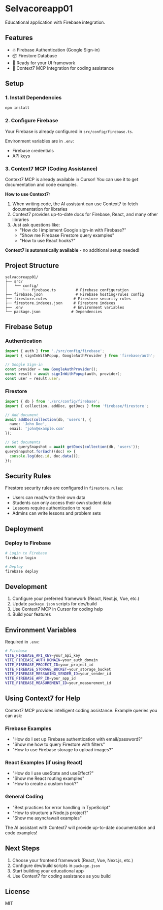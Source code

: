 # Selvacoreapp01

Educational application with Firebase integration.

## Features

- 🔥 Firebase Authentication (Google Sign-in)
- 📦 Firestore Database
- 🎨 Ready for your UI framework
- 🤖 Context7 MCP Integration for coding assistance

## Setup

### 1. Install Dependencies

```bash
npm install
```

### 2. Configure Firebase

Your Firebase is already configured in `src/config/firebase.ts`.

Environment variables are in `.env`:
- Firebase credentials
- API keys

### 3. Context7 MCP (Coding Assistance)

Context7 MCP is already available in Cursor! You can use it to get documentation and code examples.

**How to use Context7:**

1. When writing code, the AI assistant can use Context7 to fetch documentation for libraries
2. Context7 provides up-to-date docs for Firebase, React, and many other libraries
3. Just ask questions like:
   - "How do I implement Google sign-in with Firebase?"
   - "Show me Firebase Firestore query examples"
   - "How to use React hooks?"

**Context7 is automatically available** - no additional setup needed!

## Project Structure

```
selvacoreapp01/
├── src/
│   └── config/
│       └── firebase.ts         # Firebase configuration
├── firebase.json               # Firebase hosting/rules config
├── firestore.rules            # Firestore security rules
├── firestore.indexes.json     # Firestore indexes
├── .env                       # Environment variables
└── package.json              # Dependencies
```

## Firebase Setup

### Authentication

```typescript
import { auth } from './src/config/firebase';
import { signInWithPopup, GoogleAuthProvider } from 'firebase/auth';

// Google Sign-in
const provider = new GoogleAuthProvider();
const result = await signInWithPopup(auth, provider);
const user = result.user;
```

### Firestore

```typescript
import { db } from './src/config/firebase';
import { collection, addDoc, getDocs } from 'firebase/firestore';

// Add document
await addDoc(collection(db, 'users'), {
  name: 'John Doe',
  email: 'john@example.com'
});

// Get documents
const querySnapshot = await getDocs(collection(db, 'users'));
querySnapshot.forEach((doc) => {
  console.log(doc.id, doc.data());
});
```

## Security Rules

Firestore security rules are configured in `firestore.rules`:

- Users can read/write their own data
- Students can only access their own student data
- Lessons require authentication to read
- Admins can write lessons and problem sets

## Deployment

### Deploy to Firebase

```bash
# Login to Firebase
firebase login

# Deploy
firebase deploy
```

## Development

1. Configure your preferred framework (React, Next.js, Vue, etc.)
2. Update `package.json` scripts for dev/build
3. Use Context7 MCP in Cursor for coding help
4. Build your features

## Environment Variables

Required in `.env`:

```bash
# Firebase
VITE_FIREBASE_API_KEY=your_api_key
VITE_FIREBASE_AUTH_DOMAIN=your_auth_domain
VITE_FIREBASE_PROJECT_ID=your_project_id
VITE_FIREBASE_STORAGE_BUCKET=your_storage_bucket
VITE_FIREBASE_MESSAGING_SENDER_ID=your_sender_id
VITE_FIREBASE_APP_ID=your_app_id
VITE_FIREBASE_MEASUREMENT_ID=your_measurement_id
```

## Using Context7 for Help

Context7 MCP provides intelligent coding assistance. Example queries you can ask:

### Firebase Examples
- "How do I set up Firebase authentication with email/password?"
- "Show me how to query Firestore with filters"
- "How to use Firebase storage to upload images?"

### React Examples (if using React)
- "How do I use useState and useEffect?"
- "Show me React routing examples"
- "How to create a custom hook?"

### General Coding
- "Best practices for error handling in TypeScript"
- "How to structure a Node.js project?"
- "Show me async/await examples"

The AI assistant with Context7 will provide up-to-date documentation and code examples!

## Next Steps

1. Choose your frontend framework (React, Vue, Next.js, etc.)
2. Configure dev/build scripts in `package.json`
3. Start building your educational app
4. Use Context7 for coding assistance as you build

## License

MIT

